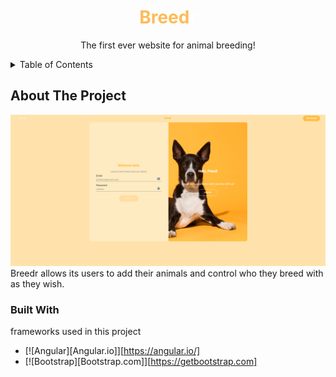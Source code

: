 <div align="center">
<h1 style="color:#FEBB59">Breed<span style="color: white">r</span></h1>
  <p align="center">
    The first ever website for animal breeding!
    <br />
  </p>
</div>
<details>
  <summary>Table of Contents</summary>
  <ol>
    <li>
      <a href="#about-the-project">About The Project</a>
      <ul>
        <li><a href="#built-with">Built With</a></li>
      </ul>
    </li>
    <li>
      <a href="#getting-started">Getting Started</a>
      <ul>
        <li><a href="#prerequisites">Prerequisites</a></li>
        <li><a href="#installation">Installation</a></li>
      </ul>
    </li>
    <li><a href="#usage">Usage</a></li>
  </ol>
</details>

<!-- ABOUT THE PROJECT -->
## About The Project 
![screenshot](screentshots/screenshots.png)
Breedr allows its users to add their animals and control who they breed with as they wish.
### Built With
frameworks used in this project
* [![Angular][Angular.io]][https://angular.io/]
* [![Bootstrap][Bootstrap.com]][https://getbootstrap.com]
<!-- MARKDOWN LINKS & IMAGES -->
<!-- https://www.markdownguide.org/basic-syntax/#reference-style-links -->
[Angular-url]: https://angular.io/
